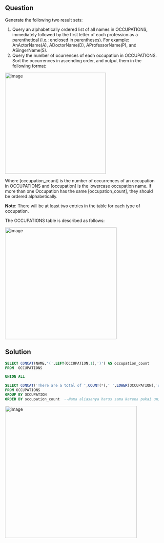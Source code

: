 ## Question

Generate the following two result sets:

1) Query an alphabetically ordered list of all names in OCCUPATIONS, immediately followed 
   by the first letter of each profession as a parenthetical (i.e.: enclosed in parentheses). 
   For example: AnActorName(A), ADoctorName(D), AProfessorName(P), and ASingerName(S).
2) Query the number of ocurrences of each occupation in OCCUPATIONS. Sort the occurrences in ascending order, 
   and output them in the following format:

<img width="330" alt="image" src="https://github.com/user-attachments/assets/2afaa11c-ee01-4353-b96c-3cef96d7bfcc" />

Where [occupation_count] is the number of occurrences of an occupation in OCCUPATIONS and [occupation] is the lowercase occupation name. If more than one Occupation has the same [occupation_count], they should be ordered alphabetically.

**Note:** There will be at least two entries in the table for each type of occupation.

The OCCUPATIONS table is described as follows:

<img width="365" alt="image" src="https://github.com/user-attachments/assets/70e11371-e267-4ab4-a3b9-7cf9bb539763" />

## Solution
```sql
SELECT CONCAT(NAME,'(',LEFT(OCCUPATION,1),')') AS occupation_count
FROM  OCCUPATIONS 

UNION ALL

SELECT CONCAT('There are a total of ',COUNT(*),' ',LOWER(OCCUPATION),'s.') AS occupation_count
FROM OCCUPATIONS 
GROUP BY OCCUPATION
ORDER BY occupation_count  --Nama aliasanya harus sama karena pakai union all
```
<img width="431" alt="image" src="https://github.com/user-attachments/assets/8e4ba1bc-3542-4eec-b6bb-5ee86b2dd6e7" />
